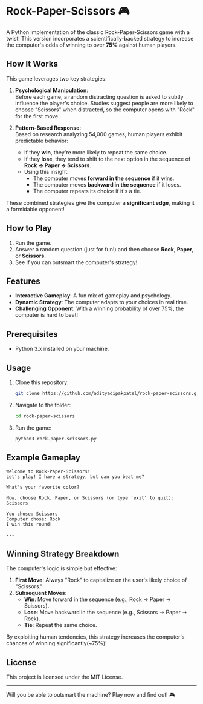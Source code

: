 # Rock-Paper-Scissors 🎮

A Python implementation of the classic Rock-Paper-Scissors game with a twist! This version incorporates a scientifically-backed strategy to increase the computer's odds of winning to over **75%** against human players.

## How It Works
This game leverages two key strategies:
1. **Psychological Manipulation**:  
   Before each game, a random distracting question is asked to subtly influence the player's choice. Studies suggest people are more likely to choose "Scissors" when distracted, so the computer opens with "Rock" for the first move.
   
2. **Pattern-Based Response**:  
   Based on research analyzing 54,000 games, human players exhibit predictable behavior:
   - If they **win**, they're more likely to repeat the same choice.
   - If they **lose**, they tend to shift to the next option in the sequence of **Rock -> Paper -> Scissors**.
   - Using this insight:
     - The computer moves **forward in the sequence** if it wins.
     - The computer moves **backward in the sequence** if it loses.
     - The computer repeats its choice if it's a tie.

These combined strategies give the computer a **significant edge**, making it a formidable opponent!

## How to Play
1. Run the game.
2. Answer a random question (just for fun!) and then choose **Rock**, **Paper**, or **Scissors**.
3. See if you can outsmart the computer's strategy!

## Features
- **Interactive Gameplay**: A fun mix of gameplay and psychology.
- **Dynamic Strategy**: The computer adapts to your choices in real time.
- **Challenging Opponent**: With a winning probability of over 75%, the computer is hard to beat!

## Prerequisites
- Python 3.x installed on your machine.

## Usage
1. Clone this repository:
   ```bash
   git clone https://github.com/adityadipakpatel/rock-paper-scissors.git
   ```
2. Navigate to the folder:
   ```bash
   cd rock-paper-scissors
   ```
3. Run the game:
   ```bash
   python3 rock-paper-scissors.py
   ```

## Example Gameplay
```plaintext
Welcome to Rock-Paper-Scissors!
Let's play! I have a strategy, but can you beat me?

What's your favorite color?

Now, choose Rock, Paper, or Scissors (or type 'exit' to quit): Scissors

You chose: Scissors
Computer chose: Rock
I win this round!

---
```

## Winning Strategy Breakdown
The computer's logic is simple but effective:
1. **First Move**: Always "Rock" to capitalize on the user's likely choice of "Scissors."
2. **Subsequent Moves**:
   - **Win**: Move forward in the sequence (e.g., Rock -> Paper -> Scissors).
   - **Lose**: Move backward in the sequence (e.g., Scissors -> Paper -> Rock).
   - **Tie**: Repeat the same choice.

By exploiting human tendencies, this strategy increases the computer's chances of winning significantly(~75%)!

## License
This project is licensed under the MIT License.

---

Will you be able to outsmart the machine? Play now and find out! 🎮

